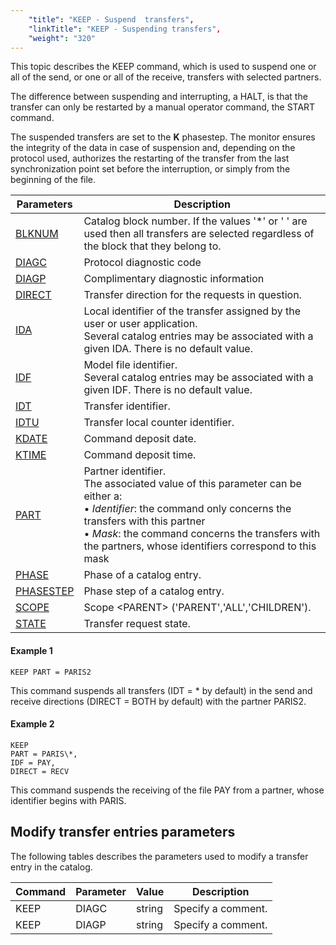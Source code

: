 ```yaml
---
    "title": "KEEP - Suspend  transfers",
    "linkTitle": "KEEP - Suspending transfers",
    "weight": "320"
---
```

This topic describes the KEEP command, which is used to <span id="About_the_KEEP_Command"></span>suspend
one or all of the send, or one or all of the receive, transfers with selected
partners.

The difference between suspending and interrupting, a HALT, is that
the transfer can only be restarted by a manual operator command, the START
command.

The suspended transfers are set to the ****K****
phasestep. The monitor ensures the integrity of the data in case of suspension
and, depending on the protocol used, authorizes the restarting of the
transfer from the last synchronization point set before the interruption,
or simply from the beginning of the file.


| Parameters  | Description  |
| --- | --- |
| [BLKNUM](../../../command_summary/parameter_intro/blknum)  | Catalog block number. If the values '*' or ' ' are used then all transfers are selected regardless of the block that they belong to. |
| [DIAGC]()  | Protocol diagnostic code  |
| [DIAGP](../../../command_summary/parameter_intro/diagp)  | Complimentary diagnostic information  |
| [DIRECT](../../../command_summary/parameter_intro/direct)  | Transfer direction for the requests in question. |
| [IDA](../../../command_summary/parameter_intro/ida)  | Local identifier of the transfer assigned by the user or user application.<br/> Several catalog entries may be associated with a given IDA. There is no default value. |
| [IDF](../../../command_summary/parameter_intro/idf)  | Model file identifier.<br/> Several catalog entries may be associated with a given IDF. There is no default value. |
| [IDT](../../../command_summary/parameter_intro/idu)  | Transfer identifier. |
| [IDTU](../../../command_summary/parameter_intro/idtu)  | Transfer local counter identifier. |
| [KDATE]()  | Command deposit date.  |
| [KTIME]()  | Command deposit time.  |
| [PART](../../../command_summary/parameter_intro/part) | Partner identifier.<br/> The associated value of this parameter can be either a:<br/> • *Identifier*: the command only concerns the transfers with this partner<br/> • *Mask*: the command concerns the transfers with the partners, whose identifiers correspond to this mask |
| [PHASE]()  | Phase of a catalog entry.  |
| [PHASESTEP]()  | Phase step of a catalog entry.  |
| [SCOPE](../../../command_summary/parameter_intro/scope)  | Scope &lt;PARENT&gt; ('PARENT','ALL','CHILDREN').  |
| [STATE](../../../command_summary/parameter_intro/state)  | Transfer request state.  |


#### Example 1

```
KEEP PART = PARIS2
```

This command suspends all transfers (IDT = \* by default) in the send
and receive directions (DIRECT = BOTH by default) with the partner PARIS2.

#### Example 2

```
KEEP
PART = PARIS\*,
IDF = PAY,
DIRECT = RECV
```

This command suspends the receiving of the file PAY from a partner,
whose identifier begins with PARIS.

Modify transfer entries parameters
----------------------------------

The following tables describes the parameters used to modify a transfer entry in the catalog.


| Command  | Parameter  | Value  | Description  |
| --- | --- | --- | --- |
| KEEP  | DIAGC  | string  | Specify a comment.  |
| KEEP  | DIAGP  | string  | Specify a comment.  |

